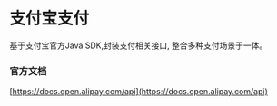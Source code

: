 # 支付宝支付
基于支付宝官方Java SDK,封装支付相关接口, 整合多种支付场景于一体。

### 官方文档
[https://docs.open.alipay.com/api](https://docs.open.alipay.com/api)
